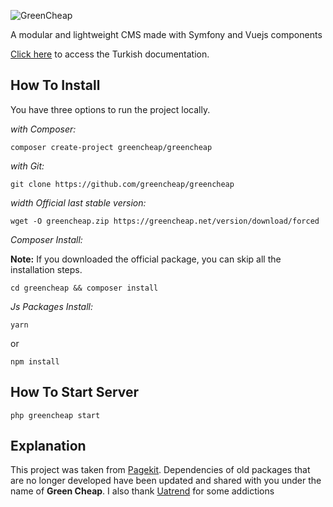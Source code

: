 ![GreenCheap](https://res.cloudinary.com/dwmejslx5/image/upload/v1599391312/greencheap/greencheap-wallpaper_j1glw0.jpg)

A modular and lightweight CMS made with Symfony and Vuejs components 

[Click here](https://greencheap.net/docs) to access the Turkish documentation.

## How To Install
You have three options to run the project locally.

_with Composer:_

    composer create-project greencheap/greencheap

_with Git:_

    git clone https://github.com/greencheap/greencheap

_width Official last stable version:_

    wget -O greencheap.zip https://greencheap.net/version/download/forced

_Composer Install:_

**Note:** If you downloaded the official package, you can skip all the installation steps.

    cd greencheap && composer install

_Js Packages Install:_

    yarn

or

    npm install

## How To Start Server

    php greencheap start

## Explanation

This project was taken from [Pagekit](http://pagekit.com). Dependencies of old packages that are no longer developed have been updated and shared with you under the name of **Green Cheap**. I also thank [Uatrend](https://github.com/uatrend/) for some addictions
